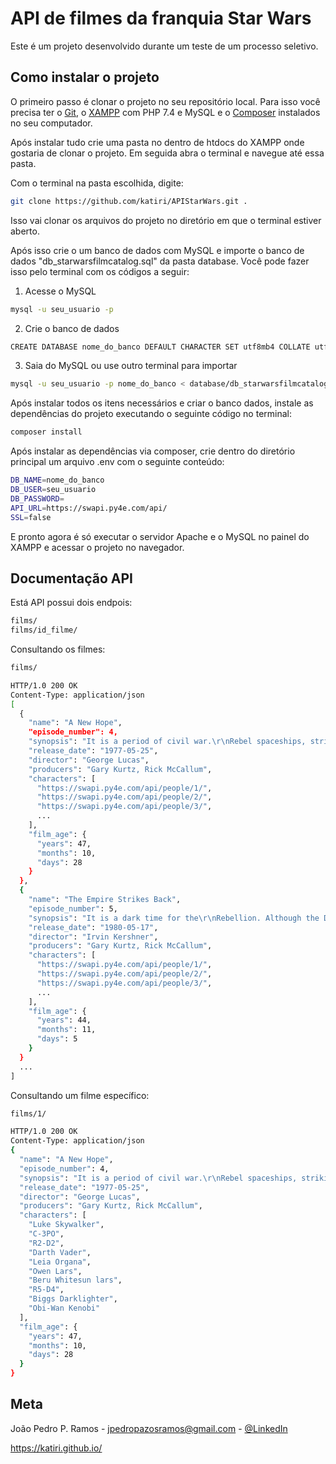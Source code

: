 # API de filmes da franquia Star Wars

Este é um projeto desenvolvido durante um teste de um processo seletivo.

## Como instalar o projeto
O primeiro passo é clonar o projeto no seu repositório local. Para isso você precisa ter o [Git](https://git-scm.com/ "Link para o site do Git"), o [XAMPP](https://www.apachefriends.org/pt_br/index.html "Link para o site do XAMPP") com PHP 7.4 e MySQL e o [Composer](https://getcomposer.org/ "Link para o site do Composer") instalados no seu computador.

Após instalar tudo crie uma pasta no dentro de htdocs do XAMPP onde gostaria de clonar o projeto. Em seguida abra o terminal e navegue até essa pasta.

Com o terminal na pasta escolhida, digite:

```sh
git clone https://github.com/katiri/APIStarWars.git .
```

Isso vai clonar os arquivos do projeto no diretório em que o terminal estiver aberto.

Após isso crie o um banco de dados com MySQL e importe o banco de dados "db_starwarsfilmcatalog.sql" da pasta database. Você pode fazer isso pelo terminal com os códigos a seguir:

1. Acesse o MySQL
```sh
mysql -u seu_usuario -p
```
2. Crie o banco de dados
```sh
CREATE DATABASE nome_do_banco DEFAULT CHARACTER SET utf8mb4 COLLATE utf8mb4_general_ci;
```
3. Saia do MySQL ou use outro terminal para importar
```sh
mysql -u seu_usuario -p nome_do_banco < database/db_starwarsfilmcatalog.sql
```

Após instalar todos os itens necessários e criar o banco dados, instale as dependências do projeto executando o seguinte código no terminal:

```sh
composer install
```

Após instalar as dependências via composer, crie dentro do diretório principal um arquivo .env com o seguinte conteúdo:

```sh
DB_NAME=nome_do_banco
DB_USER=seu_usuario
DB_PASSWORD=
API_URL=https://swapi.py4e.com/api/
SSL=false
```

E pronto agora é só executar o servidor Apache e o MySQL no painel do XAMPP e acessar o projeto no navegador.

## Documentação API
Está API possui dois endpois:
```sh
films/
films/id_filme/
```
Consultando os filmes:
```sh
films/
```
```sh
HTTP/1.0 200 OK
Content-Type: application/json
[
  {
    "name": "A New Hope",
    "episode_number": 4,
    "synopsis": "It is a period of civil war.\r\nRebel spaceships, striking\r\nfrom a hidden base, have won\r\ntheir first victory against\r\nthe evil Galactic Empire.\r\n\r\nDuring the battle, Rebel\r\nspies managed to steal secret\r\nplans to the Empire's\r\nultimate weapon, the DEATH\r\nSTAR, an armored space\r\nstation with enough power\r\nto destroy an entire planet.\r\n\r\nPursued by the Empire's\r\nsinister agents, Princess\r\nLeia races home aboard her\r\nstarship, custodian of the\r\nstolen plans that can save her\r\npeople and restore\r\nfreedom to the galaxy....",
    "release_date": "1977-05-25",
    "director": "George Lucas",
    "producers": "Gary Kurtz, Rick McCallum",
    "characters": [
      "https://swapi.py4e.com/api/people/1/",
      "https://swapi.py4e.com/api/people/2/",
      "https://swapi.py4e.com/api/people/3/",
      ...
    ],
    "film_age": {
      "years": 47,
      "months": 10,
      "days": 28
    }
  },
  {
    "name": "The Empire Strikes Back",
    "episode_number": 5,
    "synopsis": "It is a dark time for the\r\nRebellion. Although the Death\r\nStar has been destroyed,\r\nImperial troops have driven the\r\nRebel forces from their hidden\r\nbase and pursued them across\r\nthe galaxy.\r\n\r\nEvading the dreaded Imperial\r\nStarfleet, a group of freedom\r\nfighters led by Luke Skywalker\r\nhas established a new secret\r\nbase on the remote ice world\r\nof Hoth.\r\n\r\nThe evil lord Darth Vader,\r\nobsessed with finding young\r\nSkywalker, has dispatched\r\nthousands of remote probes into\r\nthe far reaches of space....",
    "release_date": "1980-05-17",
    "director": "Irvin Kershner",
    "producers": "Gary Kurtz, Rick McCallum",
    "characters": [
      "https://swapi.py4e.com/api/people/1/",
      "https://swapi.py4e.com/api/people/2/",
      "https://swapi.py4e.com/api/people/3/",
      ...
    ],
    "film_age": {
      "years": 44,
      "months": 11,
      "days": 5
    }
  }
  ...
]
```

Consultando um filme específico:
```sh
films/1/
```
```sh
HTTP/1.0 200 OK
Content-Type: application/json
{
  "name": "A New Hope",
  "episode_number": 4,
  "synopsis": "It is a period of civil war.\r\nRebel spaceships, striking\r\nfrom a hidden base, have won\r\ntheir first victory against\r\nthe evil Galactic Empire.\r\n\r\nDuring the battle, Rebel\r\nspies managed to steal secret\r\nplans to the Empire's\r\nultimate weapon, the DEATH\r\nSTAR, an armored space\r\nstation with enough power\r\nto destroy an entire planet.\r\n\r\nPursued by the Empire's\r\nsinister agents, Princess\r\nLeia races home aboard her\r\nstarship, custodian of the\r\nstolen plans that can save her\r\npeople and restore\r\nfreedom to the galaxy....",
  "release_date": "1977-05-25",
  "director": "George Lucas",
  "producers": "Gary Kurtz, Rick McCallum",
  "characters": [
    "Luke Skywalker",
    "C-3PO",
    "R2-D2",
    "Darth Vader",
    "Leia Organa",
    "Owen Lars",
    "Beru Whitesun lars",
    "R5-D4",
    "Biggs Darklighter",
    "Obi-Wan Kenobi"
  ],
  "film_age": {
    "years": 47,
    "months": 10,
    "days": 28
  }
}
```

## Meta
João Pedro P. Ramos - <jpedropazosramos@gmail.com> - [@LinkedIn](https://www.linkedin.com/in/joao-pedro-ramos "Meu LinkedIn")

<https://katiri.github.io/>